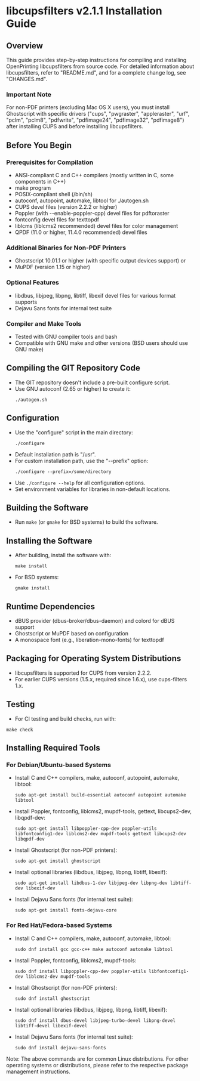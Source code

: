 
# libcupsfilters v2.1.1 Installation Guide


## Overview

This guide provides step-by-step instructions for compiling and installing OpenPrinting libcupsfilters from source code. For detailed information about libcupsfilters, refer to "README.md", and for a complete change log, see "CHANGES.md".

### Important Note
For non-PDF printers (excluding Mac OS X users), you must install Ghostscript with specific drivers ("cups", "pwgraster", "appleraster", "urf", "pclm", "pclm8", "pdfwrite", "pdfimage24", "pdfimage32", "pdfimage8") after installing CUPS and before installing libcupsfilters.

## Before You Begin

### Prerequisites for Compilation
- ANSI-compliant C and C++ compilers (mostly written in C, some components in C++)
- make program
- POSIX-compliant shell (/bin/sh)
- autoconf, autopoint, automake, libtool for ./autogen.sh
- CUPS devel files (version 2.2.2 or higher)
- Poppler (with --enable-poppler-cpp) devel files for pdftoraster
- fontconfig devel files for texttopdf
- liblcms (liblcms2 recommended) devel files for color management
- QPDF (11.0 or higher, 11.4.0 recommended) devel files

### Additional Binaries for Non-PDF Printers
- Ghostscript 10.01.1 or higher (with specific output devices support)
or
- MuPDF (version 1.15 or higher)

### Optional Features
- libdbus, libjpeg, libpng, libtiff, libexif devel files for various format supports
- Dejavu Sans fonts for internal test suite

### Compiler and Make Tools
- Tested with GNU compiler tools and bash
- Compatible with GNU make and other versions (BSD users should use GNU make)

## Compiling the GIT Repository Code
- The GIT repository doesn't include a pre-built configure script.
- Use GNU autoconf (2.65 or higher) to create it:
  ```
  ./autogen.sh
  ```

## Configuration
- Use the "configure" script in the main directory:
  ```
  ./configure
  ```
- Default installation path is "/usr".
- For custom installation path, use the "--prefix" option:
  ```
  ./configure --prefix=/some/directory
  ```
- Use `./configure --help` for all configuration options.
- Set environment variables for libraries in non-default locations.

## Building the Software
- Run `make` (or `gmake` for BSD systems) to build the software.

## Installing the Software
- After building, install the software with:
  ```
  make install
  ```
- For BSD systems:
  ```
  gmake install
  ```

## Runtime Dependencies
- dBUS provider (dbus-broker/dbus-daemon) and colord for dBUS support
- Ghostscript or MuPDF based on configuration
- A monospace font (e.g., liberation-mono-fonts) for texttopdf

## Packaging for Operating System Distributions
- libcupsfilters is supported for CUPS from version 2.2.2.
- For earlier CUPS versions (1.5.x, required since 1.6.x), use cups-filters 1.x.

## Testing
- For CI testing and build checks, run with:
```
make check
```

## Installing Required Tools

### For Debian/Ubuntu-based Systems
- Install C and C++ compilers, make, autoconf, autopoint, automake, libtool:
  ```
  sudo apt-get install build-essential autoconf autopoint automake libtool
  ```
- Install Poppler, fontconfig, liblcms2, mupdf-tools, gettext, libcups2-dev, libqpdf-dev:
  ```
  sudo apt-get install libpoppler-cpp-dev poppler-utils libfontconfig1-dev liblcms2-dev mupdf-tools gettext libcups2-dev libqpdf-dev
  ```
- Install Ghostscript (for non-PDF printers):
  ```
  sudo apt-get install ghostscript
  ```
- Install optional libraries (libdbus, libjpeg, libpng, libtiff, libexif):
  ```
  sudo apt-get install libdbus-1-dev libjpeg-dev libpng-dev libtiff-dev libexif-dev
  ```
- Install Dejavu Sans fonts (for internal test suite):
  ```
  sudo apt-get install fonts-dejavu-core
  ```

### For Red Hat/Fedora-based Systems
- Install C and C++ compilers, make, autoconf, automake, libtool:
  ```
  sudo dnf install gcc gcc-c++ make autoconf automake libtool
  ```
- Install Poppler, fontconfig, liblcms2, mupdf-tools:
  ```
  sudo dnf install libpoppler-cpp-dev poppler-utils libfontconfig1-dev liblcms2-dev mupdf-tools
  ```
- Install Ghostscript (for non-PDF printers):
  ```
  sudo dnf install ghostscript
  ```
- Install optional libraries (libdbus, libjpeg, libpng, libtiff, libexif):
  ```
  sudo dnf install dbus-devel libjpeg-turbo-devel libpng-devel libtiff-devel libexif-devel
  ```
- Install Dejavu Sans fonts (for internal test suite):
  ```
  sudo dnf install dejavu-sans-fonts
  ```

Note: The above commands are for common Linux distributions. For other operating systems or distributions, please refer to the respective package management instructions.
